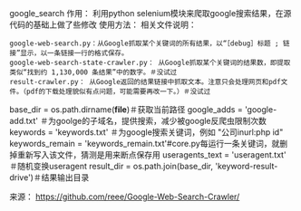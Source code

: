 google_search
作用：
	利用python selenium模块来爬取google搜索结果，在源代码的基础上做了些修改
使用方法：
相关文件说明：

	google-web-search.py：从Google抓取某个关键词的所有结果，以“［debug］标题 ; 链接”显示，以一条链接一行的格式保存。
	google-web-search-state-crawler.py： 从Google抓取某个关键词的结果数，即提取类似“找到约 1,130,000 条结果”中的数字。＃没试过
	result-crawler.py： 从Google返回的结果链接中抓取文本。注意只会处理网页和pdf文件。（pdf的下载处理貌似有点问题，可能需要再改一下。）＃没试过

base_dir = os.path.dirname(__file__)＃获取当前路径
google_adds = 'google-add.txt'		＃为goolge的子域名，提供搜索，减少被google反爬虫限制次数
keywords = 'keywords.txt'			＃为google搜索关键词，例如 "公司inurl:php id"
keywords_remain = 'keywords_remain.txt'#core.py每运行一条关键词，就删掉重新写入该文件，猜测是用来断点保存用
useragents_text = 'useragent.txt'	＃随机变换useragent
result_dir = os.path.join(base_dir, 'keyword-result-drive')＃结果输出目录

来源：
	https://github.com/reee/Google-Web-Search-Crawler/
